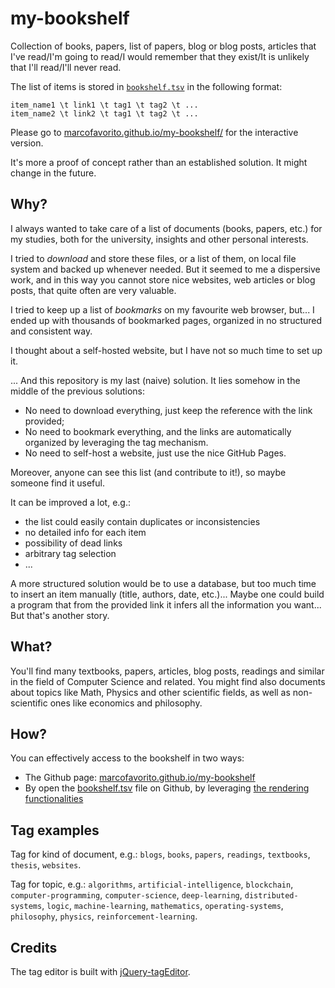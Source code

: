 # my-bookshelf
Collection of books, papers, list of papers, blog or blog posts, articles that I've read/I'm going to read/I would remember that they exist/It is unlikely that I'll read/I'll never read.

The list of items is stored in [`bookshelf.tsv`](./bookshelf.tsv) in the following format:

    item_name1 \t link1 \t tag1 \t tag2 \t ...
    item_name2 \t link2 \t tag1 \t tag2 \t ...

Please go to [marcofavorito.github.io/my-bookshelf/](https://marcofavorito.github.io/my-bookshelf/) for the interactive version.

It's more a proof of concept rather than an established solution. It might change in the future.

## Why?
I always wanted to take care of a list of documents (books, papers, etc.) for my studies, both for the university, insights and other personal interests.

I tried to _download_ and store these files, or a list of them, on local file system and backed up whenever needed. But it seemed to me a dispersive work, and in this way you cannot store nice websites, web articles or blog posts, that quite often are very valuable.

I tried to keep up a list of _bookmarks_ on my favourite web browser, but... I ended up with thousands of bookmarked pages, organized in no structured and consistent way.

I thought about a self-hosted website, but I have not so much time to set up it.

... And this repository is my last (naive) solution. It lies somehow in the middle of the previous solutions:
- No need to download everything, just keep the reference with the link provided;
- No need to bookmark everything, and the links are automatically organized by leveraging the tag mechanism.
- No need to self-host a website, just use the nice GitHub Pages.

Moreover, anyone can see this list (and contribute to it!), so maybe someone find it useful.

It can be improved a lot, e.g.:
- the list could easily contain duplicates or inconsistencies
- no detailed info for each item
- possibility of dead links
- arbitrary tag selection
- ...

A more structured solution would be to use a database, but too much time to insert an item manually (title, authors, date, etc.)... Maybe one could build a program that from the provided link it infers all the information you want... But that's another story.


## What?
You'll find many textbooks, papers, articles, blog posts, readings and similar in the field of Computer Science and related. You might find also documents about topics like Math, Physics and other scientific fields, as well as non-scientific ones like economics and philosophy.

## How?

You can effectively access to the bookshelf in two ways:

- The Github page: [marcofavorito.github.io/my-bookshelf](https://marcofavorito.github.io/my-bookshelf/)
- By open the [bookshelf.tsv](https://github.com/MarcoFavorito/my-bookshelf/blob/master/bookshelf.tsv) file on Github, by leveraging [the rendering functionalities](https://help.github.com/articles/rendering-csv-and-tsv-data/)

## Tag examples

Tag for kind of document, e.g.: `blogs`, `books`, `papers`, `readings`, `textbooks`, `thesis`, `websites`.

Tag for topic, e.g.: `algorithms`, `artificial-intelligence`, `blockchain`, `computer-programming`, `computer-science`, `deep-learning`, `distributed-systems`, `logic`, `machine-learning`, `mathematics`, `operating-systems`, `philosophy`, `physics`, `reinforcement-learning`.

## Credits

The tag editor is built with [jQuery-tagEditor](https://github.com/Pixabay/jQuery-tagEditor).
